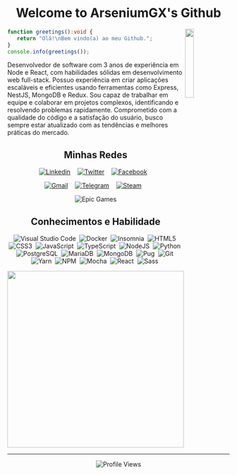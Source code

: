 <h1 align="center">Welcome to ArseniumGX's Github </h1>
<img align="right" width="20%" src="https://media.giphy.com/media/CEHtFH3rJ6xdhBUKIT/giphy.gif"/>

```ts
function greetings():void {
   return "Olá!\nBem vindo(a) ao meu Github.";
}
console.info(greetings());
```

Desenvolvedor de software com 3 anos de experiência em Node e React, com habilidades sólidas em desenvolvimento web full-stack. Possuo experiência em criar aplicações escaláveis e eficientes usando ferramentas como Express, NestJS, MongoDB e Redux. Sou capaz de trabalhar em equipe e colaborar em projetos complexos, identificando e resolvendo problemas rapidamente. Comprometido com a qualidade do código e a satisfação do usuário, busco sempre estar atualizado com as tendências e melhores práticas do mercado.

<h2 align="center"> Minhas Redes </h2>

<div align="center">
<a href="https://www.linkedin.com/in/arseniumgx" target="blank"><img src="https://img.shields.io/badge/Linkedin-0A66C2?style=for-the-badge&logo=linkedin&logoColor=white" alt="Linkedin" /></a> &nbsp;&nbsp;
<a href="https://twitter.com/arseniumgx" target="blank"><img src="https://img.shields.io/badge/Twitter-1DA1F2?style=for-the-badge&logo=twitter&logoColor=white" alt="Twitter" /></a> &nbsp;&nbsp; <a href="https://www.facebook.com/arseniumgx" target="blank"><img src="https://img.shields.io/badge/Facebook-1877F2?style=for-the-badge&logo=facebook&logoColor=white" alt="Facebook" /></a> &nbsp;&nbsp;

<a href="mailto:8glibibag@relay.firefox.com" target="blank"><img src="https://img.shields.io/badge/Gmail-EA4335?style=for-the-badge&logo=gmail&logoColor=white" alt="Gmail" /></a> &nbsp;&nbsp; <a href="http://t.me/ArseniumGX" target="blank"><img src="https://img.shields.io/badge/Telegram-26A5E4?style=for-the-badge&logo=telegram&logoColor=white" alt="Telegram" /></a> &nbsp;&nbsp;
<a href="https://steamcommunity.com/profiles/76561198144096375/" target="blank"><img src="https://img.shields.io/badge/Steam-000000?style=for-the-badge&logo=steam&logoColor=white" alt="Steam" /></a> &nbsp;&nbsp;

![Epic Games](https://img.shields.io/badge/epicgames-%23313131.svg?style=for-the-badge&logo=epicgames&logoColor=white)

</div>

<h2 align="center">Conhecimentos e Habilidade</h2>

<div align="center">
   <img src="https://img.shields.io/badge/VS_Code-007ACC?style=flat&logo=visual-studio-code&logoColor=white" alt="Visual Studio Code">&nbsp;
   <img src="https://img.shields.io/badge/Docker-2496ED?style=flat&logo=docker&logoColor=FFFFFF" alt="Docker">&nbsp;
   <img src="https://img.shields.io/badge/insomnia-5849BE?style=flat&logo=insomnia&logoColor=FFFFFF" alt="Insomnia" />&nbsp;
   <img src="https://img.shields.io/badge/HTML5-E34F26?style=flat&logo=html5&logoColor=FFFFFF" alt="HTML5">&nbsp;
   <img src="https://img.shields.io/badge/CSS3-1572B6?style=flat&logo=css3&logoColor=FFFFFF" alt="CSS3">&nbsp;
   <img src="https://img.shields.io/badge/JavaScript-F7DF1E?style=flat&logo=javascript&logoColor=000000" alt="JavaScript">&nbsp;
   <img src="https://img.shields.io/badge/TypeScript-3178C6?style=flat&logo=typescript&logoColor=FFFFFF" alt="TypeScript">&nbsp;
   <img src="https://img.shields.io/badge/NodeJS-339933?style=flat&logo=nodedotjs&logoColor=FFFFFF"  alt="NodeJS">&nbsp;
   <img src="https://img.shields.io/badge/Python-3776AB?style=flat&logo=python&logoColor=FFFFFF" alt="Python">&nbsp;
   <img src="https://img.shields.io/badge/Postgresql-4169E1?style=flat&logo=postgresql&logoColor=FFFFFF" alt="PostgreSQL">&nbsp;
   <img src="https://img.shields.io/badge/mariadb-003545?style=flat&logo=mariadb&logoColor=FFFFFF" alt="MariaDB">&nbsp;
   <img src="https://img.shields.io/badge/mongodb-47A248?style=flat&logo=mongodb&logoColor=FFFFFF" alt="MongoDB">&nbsp;
   <img src="https://img.shields.io/badge/Pugs-A86454?style=flat&logo=pug&logoColor=FFFFFF" alt="Pug">&nbsp;
   <img src="https://img.shields.io/badge/git-F05032?style=flat&logo=git&logoColor=FFFFFF" alt="Git">&nbsp;
   <img src="https://img.shields.io/badge/yarn-2C8EBB?style=flat&logo=yarn&logoColor=FFFFFF" alt="Yarn">&nbsp;
   <img src="https://img.shields.io/badge/npm-CB3837?style=flat&logo=npm&logoColor=FFFFFF" alt="NPM">&nbsp;
   <img src="https://img.shields.io/badge/mocha-8D6748?style=flat&logo=mocha&logoColor=FFFFFF" alt="Mocha">&nbsp;
   <img src="https://img.shields.io/badge/React-61DAFB?style=flat&logo=react&logoColor=000000" alt="React">&nbsp;
   <img src="https://img.shields.io/badge/sass-CC6699?style=flat&logo=sass&logoColor=FFFFFF" alt="Sass">&nbsp;
</div>

<p align="center">
   <img width="400px" src="https://media.giphy.com/media/Ah3zHH7hvsSB2/giphy.gif">
</p>

---

<div align="center">
   
   ![Profile Views](https://readme-jokes.vercel.app/api)

</div>

<!---  **************************************************************************************************************************************************  --->
